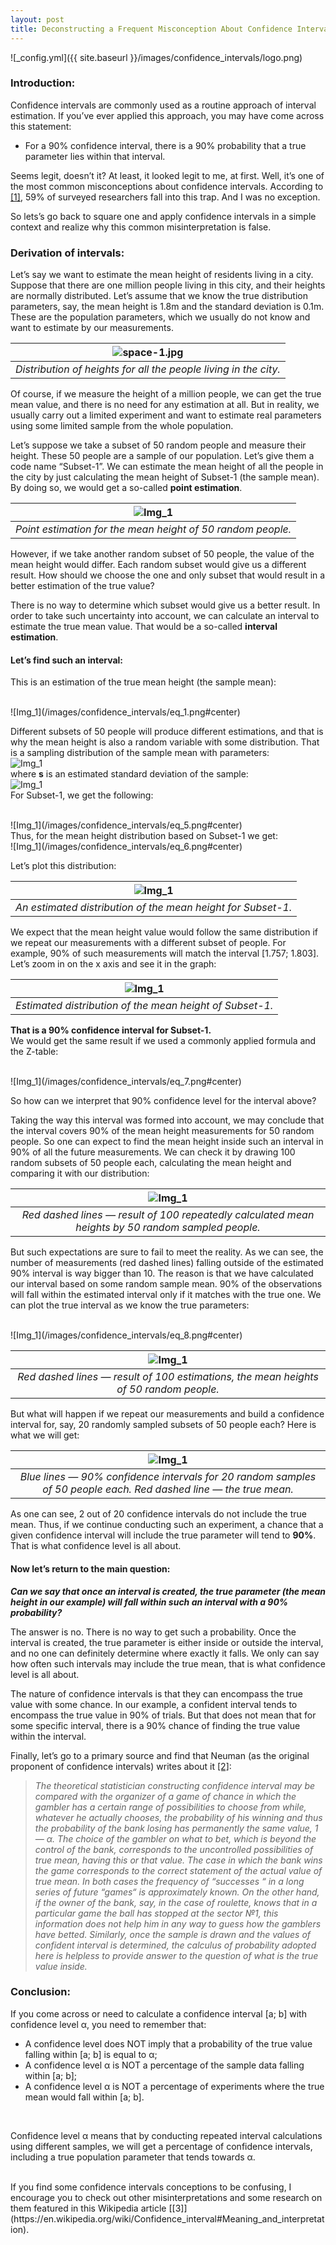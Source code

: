 ```yaml
---
layout: post
title: Deconstructing a Frequent Misconception About Confidence Intervals
---
```


![_config.yml]({{ site.baseurl }}/images/confidence_intervals/logo.png)

### Introduction:
Confidence intervals are commonly used as a routine approach of interval estimation. If you’ve ever applied this approach, you may have come across this statement:

* For a 90% confidence interval, there is a 90% probability that a true parameter lies within that interval. <br>

Seems legit, doesn’t it? At least, it looked legit to me, at first. Well, it’s one of the most common misconceptions about confidence intervals. According to [[1]](http://www.ejwagenmakers.com/inpress/HoekstraEtAlPBR.pdf), 59% of surveyed researchers fall into this trap. And I was no exception.

So lets’s go back to square one and apply confidence intervals in a simple context and realize why this common misinterpretation is false. <br>

### Derivation of intervals:
Let’s say we want to estimate the mean height of residents living in a city. Suppose that there are one million people living in this city, and their heights are normally distributed. Let’s assume that we know the true distribution parameters, say, the mean height is 1.8m and the standard deviation is 0.1m. These are the population parameters, which we usually do not know and want to estimate by our measurements.

| ![space-1.jpg](/images/confidence_intervals/img_1.png) | 
|:--:| 
| *Distribution of heights for all the people living in the city.* |

Of course, if we measure the height of a million people, we can get the true mean value, and there is no need for any estimation at all. But in reality, we usually carry out a limited experiment and want to estimate real parameters using some limited sample from the whole population. <br>

Let’s suppose we take a subset of 50 random people and measure their height. These 50 people are a sample of our population. Let’s give them a code name “Subset-1”. We can estimate the mean height of all the people in the city by just calculating the mean height of Subset-1 (the sample mean). By doing so, we would get a so-called **point estimation**.


| ![Img_1](/images/confidence_intervals/img_2.png#center) | 
|:--:| 
| *Point estimation for the mean height of 50 random people.* |


However, if we take another random subset of 50 people, the value of the mean height would differ. Each random subset would give us a different result. How should we choose the one and only subset that would result in a better estimation of the true value? <br>

There is no way to determine which subset would give us a better result. In order to take such uncertainty into account, we can calculate an interval to estimate the true mean value. That would be a so-called **interval estimation**. <br>

#### Let’s find such an interval:
This is an estimation of the true mean height (the sample mean): 

<br>
![Img_1](/images/confidence_intervals/eq_1.png#center)
<br>

Different subsets of 50 people will produce different estimations, and that is why the mean height is also a random variable with some distribution. That is a sampling distribution of the sample mean with parameters:
<br>
![Img_1](/images/confidence_intervals/eq_2.png#center)
<br>
where **s** is an estimated standard deviation of the sample:
<br>
![Img_1](/images/confidence_intervals/eq_4.png#center)
<br>
For Subset-1, we get the following:

<br>
![Img_1](/images/confidence_intervals/eq_5.png#center)
<br>
Thus, for the mean height distribution based on Subset-1 we get:

<br>
![Img_1](/images/confidence_intervals/eq_6.png#center)
<br>

Let’s plot this distribution:

| ![Img_1](/images/confidence_intervals/img_3.png#center) | 
|:--:| 
| *An estimated distribution of the mean height for Subset-1.* |


We expect that the mean height value would follow the same distribution if we repeat our measurements with a different subset of people. For example, 90% of such measurements will match the interval [1.757; 1.803]. Let’s zoom in on the x axis and see it in the graph:


| ![Img_1](/images/confidence_intervals/img_4.png#center) | 
|:--:| 
| *Estimated distribution of the mean height of Subset-1.* |


**That is a 90% confidence interval for Subset-1.** <br>
We would get the same result if we used a commonly applied formula and the Z-table:

<br>
![Img_1](/images/confidence_intervals/eq_7.png#center)
<br>

So how can we interpret that 90% confidence level for the interval above? <br>

Taking the way this interval was formed into account, we may conclude that the interval covers 90% of the mean height measurements for 50 random people. So one can expect to find the mean height inside such an interval in 90% of all the future measurements. We can check it by drawing 100 random subsets of 50 people each, calculating the mean height and comparing it with our distribution:

| ![Img_1](/images/confidence_intervals/img_5.png#center) | 
|:--:| 
| *Red dashed lines — result of 100 repeatedly calculated mean heights by 50 random sampled people.* |

But such expectations are sure to fail to meet the reality. As we can see, the number of measurements (red dashed lines) falling outside of the estimated 90% interval is way bigger than 10. The reason is that we have calculated our interval based on some random sample mean. 90% of the observations will fall within the estimated interval only if it matches with the true one. We can plot the true interval as we know the true parameters:

<br>
![Img_1](/images/confidence_intervals/eq_8.png#center)
<br>

| ![Img_1](/images/confidence_intervals/img_6.png#center) | 
|:--:| 
| *Red dashed lines — result of 100 estimations, the mean heights of 50 random people.* |

But what will happen if we repeat our measurements and build a confidence interval for, say, 20 randomly sampled subsets of 50 people each? Here is what we will get:


| ![Img_1](/images/confidence_intervals/img_7.png#center) | 
|:--:| 
| *Blue lines — 90% confidence intervals for 20 random samples of 50 people each. Red dashed line — the true mean.* |

As one can see, 2 out of 20 confidence intervals do not include the true mean. Thus, if we continue conducting such an experiment, a chance that a given confidence interval will include the true parameter will tend to **90%**. That is what confidence level is all about. <br>

#### Now let’s return to the main question: 

***Can we say that once an interval is created, the true parameter (the mean height in our example) will fall within such an interval with a 90% probability?***
<br> 

The answer is no. There is no way to get such a probability. Once the interval is created, the true parameter is either inside or outside the interval, and no one can definitely determine where exactly it falls. We only can say how often such intervals may include the true mean, that is what confidence level is all about.

The nature of confidence intervals is that they can encompass the true value with some chance. In our example, a confident interval tends to encompass the true value in 90% of trials. But that does not mean that for some specific interval, there is a 90% chance of finding the true value within the interval.

Finally, let’s go to a primary source and find that Neuman (as the original proponent of confidence intervals) writes about it [[2]](http://gauss.stat.su.se/master/slht/probability_pdf/outline_of_a_theory_of_statistical_estimation_based_on_the_classical_theory_of_probability.pdf): <br>

> *The theoretical statistician constructing confidence interval may be compared with the organizer of a game of chance in which the gambler has a certain range of possibilities to choose from while, whatever he actually chooses, the probability of his winning and thus the probability of the bank losing has permanently the same value, 1 — α. The choice of the gambler on what to bet, which is beyond the control of the bank, corresponds to the uncontrolled possibilities of true mean, having this or that value. The case in which the bank wins the game corresponds to the correct statement of the actual value of true mean. In both cases the frequency of “successes “ in a long series of future “games“ is approximately known. On the other hand, if the owner of the bank, say, in the case of roulette, knows that in a particular game the ball has stopped at the sector №1, this information does not help him in any way to guess how the gamblers have betted. Similarly, once the sample is drawn and the values of confident interval is determined, the calculus of probability adopted here is helpless to provide answer to the question of what is the true value inside.*

### Conclusion:
If you come across or need to calculate a confidence interval [a; b] with confidence level α, you need to remember that: <br>

* A confidence level does NOT imply that a probability of the true value falling within [a; b] is equal to α;
* A confidence level α is NOT a percentage of the sample data falling within [a; b];
* A confidence level α is NOT a percentage of experiments where the true mean would fall within [a; b].
<br>

Confidence level α means that by conducting repeated interval calculations using different samples, we will get a percentage of confidence intervals, including a true population parameter that tends towards α.

<br>
If you find some confidence intervals conceptions to be confusing, I encourage you to check out other misinterpretations and some research on them featured in this Wikipedia article [[3]](https://en.wikipedia.org/wiki/Confidence_interval#Meaning_and_interpretation).
